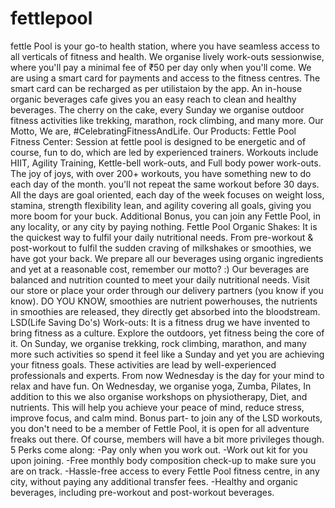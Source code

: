 # fettlepool
fettle Pool is your go-to health station, where you have seamless access to all verticals of fitness and health. We organise lively work-outs sessionwise, where you'll pay a minimal fee of ₹50 per day only when you'll come. We are using a smart card for payments and access to the fitness centres. The smart card can be recharged as per utilistaion by the app. An in-house organic beverages cafe gives you an easy reach to clean and healthy beverages. The cherry on the cake, every Sunday we organise outdoor fitness activities like trekking, marathon, rock climbing, and many more. Our Motto, We are, #CelebratingFitnessAndLife.  Our Products:  Fettle Pool Fitness Center: Session at fettle pool is designed to be energetic and of course, fun to do, which are led by experienced trainers. Workouts include HIIT, Agility Training, Kettle-bell work-outs, and Full body power work-outs. The joy of joys, with over 200+ workouts, you have something new to do each day of the month. you'll not repeat the same workout before 30 days. All the days are goal oriented, each day of the week focuses on weight loss, stamina, strength flexibility lean, and agility covering all goals, giving you more boom for your buck. Additional Bonus, you can join any Fettle Pool, in any locality, or any city by paying nothing.  Fettle Pool Organic Shakes: It is the quickest way to fulfil your daily nutritional needs. From pre-workout &amp; post-workout to fulfil the sudden craving of milkshakes or smoothies, we have got your back. We prepare all our beverages using organic ingredients and yet at a reasonable cost, remember our motto? :) Our beverages are balanced and nutrition counted to meet your daily nutritional needs. Visit our store or place your order through our delivery partners (you know if you know).  DO YOU KNOW, smoothies are nutrient powerhouses, the nutrients in smoothies are released, they directly get absorbed into the bloodstream.  LSD(Life Saving Do's) Work-outs: It is a fitness drug we have invented to bring fitness as a culture. Explore the outdoors, yet fitness being the core of it. On Sunday, we organise trekking, rock climbing, marathon, and many more such activities so spend it feel like a Sunday and yet you are achieving your fitness goals. These activities are lead by well-experienced professionals and experts. From now Wednesday is the day for your mind to relax and have fun. On Wednesday, we organise yoga, Zumba, Pilates, In addition to this we also organise workshops on physiotherapy, Diet, and nutrients. This will help you achieve your peace of mind, reduce stress, improve focus, and calm mind.  Bonus part- to join any of the LSD workouts, you don't need to be a member of Fettle Pool, it is open for all adventure freaks out there. Of course, members will have a bit more privileges though.  5 Perks come along: -Pay only when you work out. -Work out kit for you upon joining. -Free monthly body composition check-up to make sure you are on track. -Hassle-free access to every Fettle Pool fitness centre, in any city, without paying any additional transfer fees. -Healthy and organic beverages, including pre-workout and post-workout beverages.
